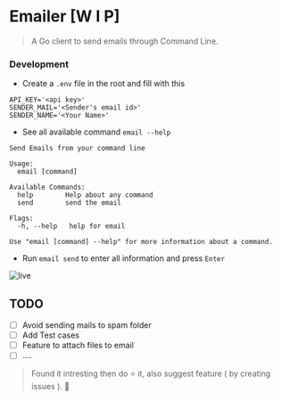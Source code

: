 # Emailer [W I P]

> A Go client to send emails through Command Line.

### Development
* Create a `.env` file in the root and fill with this
```
API_KEY='<api key>'
SENDER_MAIL='<Sender's email id>'
SENDER_NAME='<Your Name>'
```
* See all available command `email --help`
```
Send Emails from your command line

Usage:
  email [command]

Available Commands:
  help        Help about any command
  send        send the email

Flags:
  -h, --help   help for email

Use "email [command] --help" for more information about a command.

```
* Run `email send` to enter all information and press `Enter`

![live](https://user-images.githubusercontent.com/33368759/54043876-a570c400-41f3-11e9-9a7a-ec3269c7e5d0.PNG)

## TODO
* [ ] Avoid sending mails to spam folder
* [ ] Add Test cases
* [ ] Feature to attach files to email
* [ ] ....

> Found it intresting then do :star: it, also suggest feature ( by creating issues ). :tada:
